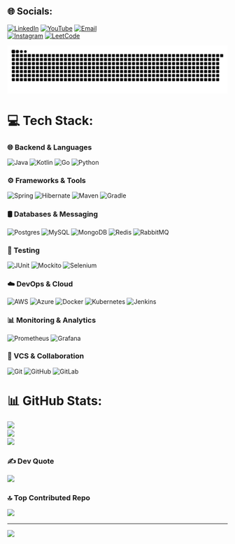 ## 🌐 Socials:
[![LinkedIn](https://img.shields.io/badge/LinkedIn-%230077B5.svg?logo=linkedin&logoColor=white)](https://www.linkedin.com/in/akseleu-maksat-48b05b275) 
[![YouTube](https://img.shields.io/badge/YouTube-%23FF0000.svg?logo=YouTube&logoColor=white)](https://www.youtube.com/@akseleumaksat) 
[![Email](https://img.shields.io/badge/Email-D14836?logo=gmail&logoColor=white)](mailto:maksatakseleu@gmail.com)  
[![Instagram](https://img.shields.io/badge/Instagram-%23E4405F.svg?logo=Instagram&logoColor=white)](https://www.instagram.com/maksatakseleu/) 
[![LeetCode](https://img.shields.io/badge/LeetCode-FFA116?logo=LeetCode&logoColor=black)](https://leetcode.com/u/AkseleuMaksat/)

<picture>
  <img alt="github-snake" src="https://github.com/bekonti/bekonti/blob/output/github-contribution-grid-snake-dark.svg" />
</picture>

# 💻 Tech Stack:
### 🌐 Backend & Languages
![Java](https://img.shields.io/badge/java-%23ED8B00.svg?style=for-the-badge&logo=openjdk&logoColor=white) 
![Kotlin](https://img.shields.io/badge/kotlin-%230095D5.svg?style=for-the-badge&logo=kotlin&logoColor=white) 
![Go](https://img.shields.io/badge/go-%2300ADD8.svg?style=for-the-badge&logo=go&logoColor=white) 
![Python](https://img.shields.io/badge/python-3670A0?style=for-the-badge&logo=python&logoColor=ffdd54) 

### ⚙️ Frameworks & Tools
![Spring](https://img.shields.io/badge/spring-%236DB33F.svg?style=for-the-badge&logo=spring&logoColor=white) 
![Hibernate](https://img.shields.io/badge/hibernate-59666C.svg?style=for-the-badge&logo=hibernate&logoColor=white) 
![Maven](https://img.shields.io/badge/maven-C71A36.svg?style=for-the-badge&logo=apache-maven&logoColor=white) 
![Gradle](https://img.shields.io/badge/gradle-02303A.svg?style=for-the-badge&logo=gradle&logoColor=white) 

### 🛢 Databases & Messaging
![Postgres](https://img.shields.io/badge/postgres-%23316192.svg?style=for-the-badge&logo=postgresql&logoColor=white) 
![MySQL](https://img.shields.io/badge/mysql-%2300758F.svg?style=for-the-badge&logo=mysql&logoColor=white) 
![MongoDB](https://img.shields.io/badge/MongoDB-%234ea94b.svg?style=for-the-badge&logo=mongodb&logoColor=white) 
![Redis](https://img.shields.io/badge/redis-%23DD0031.svg?style=for-the-badge&logo=redis&logoColor=white) 
![RabbitMQ](https://img.shields.io/badge/rabbitmq-FF6600?style=for-the-badge&logo=rabbitmq&logoColor=white) 

### 🧪 Testing
![JUnit](https://img.shields.io/badge/junit5-25A162.svg?style=for-the-badge&logo=junit5&logoColor=white) 
![Mockito](https://img.shields.io/badge/mockito-1c1c1c.svg?style=for-the-badge&logo=mockito&logoColor=white) 
![Selenium](https://img.shields.io/badge/selenium-%2343B02A.svg?style=for-the-badge&logo=selenium&logoColor=white)

### ☁️ DevOps & Cloud
![AWS](https://img.shields.io/badge/AWS-%23FF9900.svg?style=for-the-badge&logo=amazon-aws&logoColor=white) 
![Azure](https://img.shields.io/badge/azure-%230072C6.svg?style=for-the-badge&logo=microsoftazure&logoColor=white) 
![Docker](https://img.shields.io/badge/docker-%230db7ed.svg?style=for-the-badge&logo=docker&logoColor=white) 
![Kubernetes](https://img.shields.io/badge/kubernetes-%23326ce5.svg?style=for-the-badge&logo=kubernetes&logoColor=white) 
![Jenkins](https://img.shields.io/badge/jenkins-D24939.svg?style=for-the-badge&logo=jenkins&logoColor=white) 

### 📊 Monitoring & Analytics
![Prometheus](https://img.shields.io/badge/Prometheus-E6522C.svg?style=for-the-badge&logo=prometheus&logoColor=white) 
![Grafana](https://img.shields.io/badge/grafana-F46800.svg?style=for-the-badge&logo=grafana&logoColor=white) 

### 🔧 VCS & Collaboration
![Git](https://img.shields.io/badge/git-%23F05033.svg?style=for-the-badge&logo=git&logoColor=white) 
![GitHub](https://img.shields.io/badge/github-%23121011.svg?style=for-the-badge&logo=github&logoColor=white) 
![GitLab](https://img.shields.io/badge/gitlab-%23181717.svg?style=for-the-badge&logo=gitlab&logoColor=white)

# 📊 GitHub Stats:
![](https://github-readme-stats.vercel.app/api?username=AkseleuMaksat&theme=dark&hide_border=false&include_all_commits=true&count_private=true)<br/>
![](https://nirzak-streak-stats.vercel.app/?user=AkseleuMaksat&theme=dark&hide_border=false)<br/>
![](https://github-readme-stats.vercel.app/api/top-langs/?username=AkseleuMaksat&theme=dark&hide_border=false&include_all_commits=true&count_private=true&layout=compact)

### ✍️ Dev Quote
![](https://quotes-github-readme.vercel.app/api?type=horizontal&theme=radical)

### 🔝 Top Contributed Repo
![](https://github-contributor-stats.vercel.app/api?username=AkseleuMaksat&limit=5&theme=dark&combine_all_yearly_contributions=true)

---
[![](https://visitcount.itsvg.in/api?id=AkseleuMaksat&icon=0&color=2)](https://visitcount.itsvg.in)
